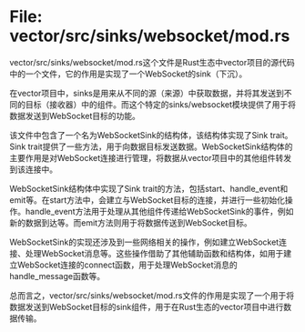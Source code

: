 # File: vector/src/sinks/websocket/mod.rs

vector/src/sinks/websocket/mod.rs这个文件是Rust生态中vector项目的源代码中的一个文件，它的作用是实现了一个WebSocket的sink（下沉）。

在vector项目中，sinks是用来从不同的源（来源）中获取数据，并将其发送到不同的目标（接收器）中的组件。而这个特定的sinks/websocket模块提供了用于将数据发送到WebSocket目标的功能。

该文件中包含了一个名为WebSocketSink的结构体，该结构体实现了Sink trait。Sink trait提供了一些方法，用于向数据目标发送数据。WebSocketSink结构体的主要作用是对WebSocket连接进行管理，将数据从vector项目中的其他组件转发到该连接中。

WebSocketSink结构体中实现了Sink trait的方法，包括start、handle_event和emit等。在start方法中，会建立与WebSocket目标的连接，并进行一些初始化操作。handle_event方法用于处理从其他组件传递给WebSocketSink的事件，例如新的数据到达等。而emit方法则用于将数据传送到WebSocket目标。

WebSocketSink的实现还涉及到一些网络相关的操作，例如建立WebSocket连接、处理WebSocket消息等。这些操作借助了其他辅助函数和结构体，如用于建立WebSocket连接的connect函数，用于处理WebSocket消息的handle_message函数等。

总而言之，vector/src/sinks/websocket/mod.rs文件的作用是实现了一个用于将数据发送到WebSocket目标的sink组件，用于在Rust生态的vector项目中进行数据传输。

